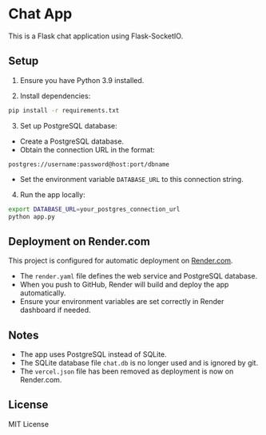# Chat App

This is a Flask chat application using Flask-SocketIO.

## Setup

1. Ensure you have Python 3.9 installed.

2. Install dependencies:

```bash
pip install -r requirements.txt
```

3. Set up PostgreSQL database:

- Create a PostgreSQL database.
- Obtain the connection URL in the format:

```
postgres://username:password@host:port/dbname
```

- Set the environment variable `DATABASE_URL` to this connection string.

4. Run the app locally:

```bash
export DATABASE_URL=your_postgres_connection_url
python app.py
```

## Deployment on Render.com

This project is configured for automatic deployment on [Render.com](https://render.com).

- The `render.yaml` file defines the web service and PostgreSQL database.
- When you push to GitHub, Render will build and deploy the app automatically.
- Ensure your environment variables are set correctly in Render dashboard if needed.

## Notes

- The app uses PostgreSQL instead of SQLite.
- The SQLite database file `chat.db` is no longer used and is ignored by git.
- The `vercel.json` file has been removed as deployment is now on Render.com.

## License

MIT License
